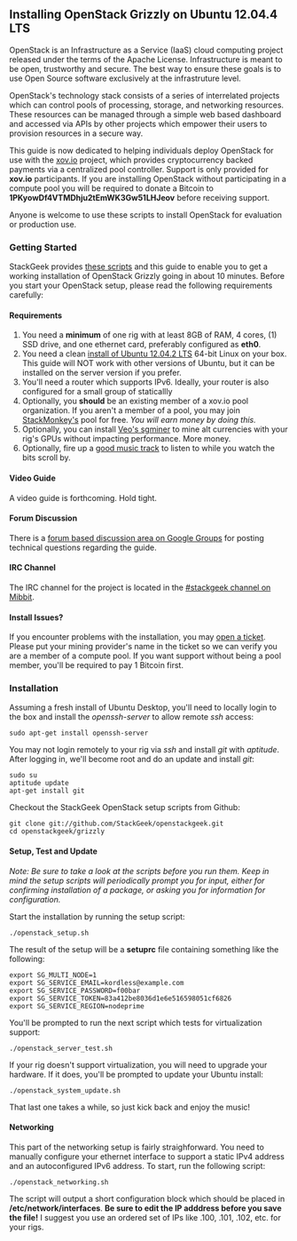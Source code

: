 ## Installing OpenStack Grizzly on Ubuntu 12.04.4 LTS
OpenStack is an Infrastructure as a Service (IaaS) cloud computing project released under the terms of the Apache License.  Infrastructure is meant to be open, trustworthy and secure. The best way to ensure these goals is to use Open Source software exclusively at the infrastruture level.

OpenStack's technology stack consists of a series of interrelated projects which can control pools of processing, storage, and networking resources.  These resources can be managed through a simple web based dashboard and accessed via APIs by other projects which empower their users to provision resources in a secure way.

This guide is now dedicated to helping individuals deploy OpenStack for use with the [xov.io](https://github.com/stackmonkey/xovio-pool) project, which provides cryptocurrency backed payments via a centralized pool controller.  Support is only provided for **xov.io** participants.  If you are installing OpenStack without participating in a compute pool you will be required to donate a Bitcoin to **1PKyowDf4VTMDhju2tEmWK3Gw51LHJeov** before receiving support.

Anyone is welcome to use these scripts to install OpenStack for evaluation or production use.

### Getting Started
StackGeek provides [these scripts](https://github.com/StackGeek/openstackgeek) and this guide to enable you to get a working installation of OpenStack Grizzly going in about 10 minutes. Before you start your OpenStack setup, please read the following requirements carefully:

#### Requirements
1. You need a **minimum** of one rig with at least 8GB of RAM, 4 cores, (1) SSD drive, and one ethernet card, preferably configured as **eth0**.
2. You need a clean [install of Ubuntu 12.04.2 LTS](http://www.ubuntu.com/download/desktop) 64-bit Linux on your box.  This guide will NOT work with other versions of Ubuntu, but it can be installed on the server version if you prefer.
3. You'll need a router which supports IPv6. Ideally, your router is also configured for a small group of staticallly 
3. Optionally, you **should** be an existing member of a xov.io pool organization.  If you aren't a member of a pool, you may join [StackMonkey's](http://stackmonkey.com/) pool for free.  *You will earn money by doing this.*
4. Optionally, you can install [Veo's sgminer](https://github.com/veox/sgminer) to mine alt currencies with your rig's GPUs without impacting performance. More money.
5. Optionally, fire up a [good music track](https://soundcloud.com/skeewiff/sets/skeewiff-greatest-wiffs) to listen to while you watch the bits scroll by.

#### Video Guide
A video guide is forthcoming.  Hold tight.

#### Forum Discussion
There is a [forum based discussion area on Google Groups](https://groups.google.com/forum/#!category-topic/stackgeek/openstack/zVVS4DgiJnI) for posting technical questions regarding the guide.

#### IRC Channel
The IRC channel for the project is located in the [#stackgeek channel on Mibbit](http://client00.chat.mibbit.com/#stackmonkey&server=irc.mibbit.net).

#### Install Issues?
If you encounter problems with the installation, you may [open a ticket](https://github.com/StackGeek/openstackgeek/issues).  Please put your mining provider's name in the ticket so we can verify you are a member of a compute pool.  If you want support without being a pool member, you'll be required to pay 1 Bitcoin first.

### Installation
Assuming a fresh install of Ubuntu Desktop, you'll need to locally login to the box and install the *openssh-server* to allow remote *ssh* access:

    sudo apt-get install openssh-server
    
You may not login remotely to your rig via *ssh* and install *git* with *aptitude*. After logging in, we'll become root and do an update and install *git*:

	sudo su
    aptitude update
    apt-get install git

Checkout the StackGeek OpenStack setup scripts from Github:

    git clone git://github.com/StackGeek/openstackgeek.git
    cd openstackgeek/grizzly

#### Setup, Test and Update
*Note: Be sure to take a look at the scripts before you run them.  Keep in mind the setup scripts will periodically prompt you for input, either for confirming installation of a package, or asking you for information for configuration.*

Start the installation by running the setup script:

    ./openstack_setup.sh
    
The result of the setup will be a **setuprc** file containing something like the following:

    export SG_MULTI_NODE=1
    export SG_SERVICE_EMAIL=kordless@example.com
    export SG_SERVICE_PASSWORD=f00bar
    export SG_SERVICE_TOKEN=83a412be8036d1e6e516598051cf6826
    export SG_SERVICE_REGION=nodeprime

You'll be prompted to run the next script which tests for virtualization support:

    ./openstack_server_test.sh
    
If your rig doesn't support virtualization, you will need to upgrade your hardware.  If it does, you'll be prompted to update your Ubuntu install:

    ./openstack_system_update.sh
    
That last one takes a while, so just kick back and enjoy the music!

#### Networking
This part of the networking setup is fairly straighforward.  You need to manually configure your ethernet interface to support a static IPv4 address and an autoconfigured IPv6 address.  To start, run the following script:

    ./openstack_networking.sh
    
The script will output a short configuration block which should be placed in **/etc/network/interfaces**.  **Be sure to edit the IP adddress before you save the file!**  I suggest you use an ordered set of IPs like .100, .101, .102, etc. for your rigs.




